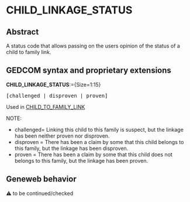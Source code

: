 ﻿# CHILD_LINKAGE_STATUS
## Abstract
A status code that allows passing on the users opinion of the status of a child to family link.


## GEDCOM syntax and proprietary extensions

**CHILD_LINKAGE_STATUS**:={Size=1:15}
<pre>
[challenged | disproven | proven]
</pre>
Used in <a href=Ged.CHILD_TO_FAMILY_LINK.md>CHILD_TO_FAMILY_LINK</a><br />


NOTE:
- challenged= Linking this child to this family is suspect, but the linkage has been neither proven nor disproven.
- disproven = There has been a claim by some that this child belongs to this family, but the linkage has been disproven.
- proven    = There has been a claim by some that this child does not belongs to this family, but the linkage has been proven.

## Geneweb behavior



:warning: to be continued/checked

